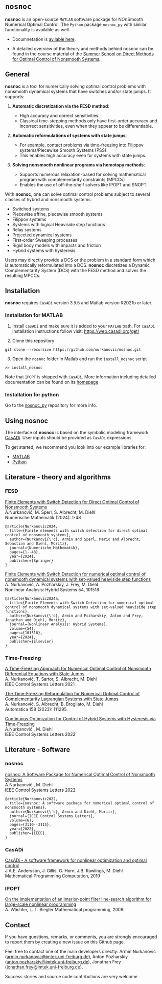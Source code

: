 # `nosnoc`
**nosnoc** is an open-source `MATLAB` software package for NOnSmooth Numerical Optimal Control.
The `Python` package `nosnoc_py` with similar functionality is available as well.


- Documnetation is [avilable here](https://nosnoc.readthedocs.io/en/latest/index.html). 

- A detailed overview of the theory and methods behind nosnoc can be found in the course material of the
[Summer School on Direct Methods for Optimal Control of Nonsmooth Systems](https://www.syscop.de/teaching/ss2023/summer-school-direct-methods-optimal-control-nonsmooth-systems).


## General
**nosnoc** is a tool for numerically solving optimal control problems with nonsmooth dynamical systems that have switches and/or state jumps. It supports:

1. **Automatic discretization via the FESD method**:
   - High accuracy and correct sensitivities.
   - Classical time-stepping methods only have first-order accuracy and incorrect sensitivities, even when they appear to be differentiable.

2. **Automatic reformulations of systems with state jumps**:
   - For example, contact problems via time-freezing into Filippov systems/Piecewise Smooth Systems (PSS).
   - This enables high accuracy even for systems with state jumps.

3. **Solving nonsmooth nonlinear programs via homotopy methods**:
   - Supports numerous relaxation-based for solving mathematical program with complementarity constraints (MPCCs) 
   - Enables the use of off-the-shelf solvers like IPOPT and SNOPT.

With **nosnoc**, one can solve optimal control problems subject to several classes of hybrid and nonsmooth systems:
- Switched systems
- Piecewise affine, piecewise smooth systems
- Filippov systems
- Systems with logical Heaviside step functions
- Relay systems
- Projected dynamical systems
- First-order Sweeping processes
- Rigid body models with impacts and friction
- Hybrid systems with hysteresis

Users may directly provide a DCS or the problem in a standard form which is automatically reformulated into a DCS.
**nosnoc** discretizes a Dynamic Complementarity System (DCS) with the FESD method and solves the resulting MPCCs. 



## Installation

**nosnoc** requires `CasADi` version 3.5.5 and Matlab version R2021b or later.

### Installation for MATLAB

1.  Install  `CasADi` and make sure it is added to your `MATLAB` path.
For `CasADi` installation instructions follow visit: https://web.casadi.org/get/

2.   Clone this repository
```
git clone --recursive https://github.com/nurkanovic/nosnoc.git
```

3. Open the `nosnoc` folder in Matlab and run the `install_nosnoc` script
```
>> install_nosnoc
```

Note that `IPOPT` is shipped with `CasADi`. More information including detailed documentation can be found on its [homepage](https://coin-or.github.io/Ipopt/ )

### Installation for python

Go to the [nosnoc_py](https://github.com/FreyJo/nosnoc_py) repository for more info.

## Using nosnoc

The interface of **nosnoc** is based on the symbolic modeling framework [CasADi](https://web.casadi.org/). User inputs should be provided as `CasADi` expressions.

To get started, we recommend you look into our example libraries for:
- [MATLAB](https://github.com/nurkanovic/nosnoc/tree/main/examples/matlab)
- [Python](https://github.com/FreyJo/nosnoc_py/tree/main/examples)



## Literature - theory and algorithms

### FESD
[Finite Elements with Switch Detection for Direct Optimal Control of Nonsmooth Systems](https://link.springer.com/article/10.1007/s00211-024-01412-z) \
A.Nurkanović, M. Sperl, S. Albrecht, M. Diehl \
Numerische Mathematik (2024): 1-48
```
@article{Nurkanovic2024,
  title={Finite elements with switch detection for direct optimal control of nonsmooth systems},
  author={Nurkanovi{\'c}, Armin and Sperl, Mario and Albrecht, Sebastian and Diehl, Moritz},
  journal={Numerische Mathematik},
  pages={1--48},
  year={2024},
  publisher={Springer}
}
```

[Finite Elements with Switch Detection for numerical optimal control of nonsmooth dynamical systems with set-valued heaviside step functions](https://www.sciencedirect.com/science/article/pii/S1751570X24000554) \
A. Nurkanović, A. Pozharskiy, J. Frey, M. Diehl\
Nonlinear Analysis: Hybrid Systems 54, 101518	

```
@article{Nurkanovic2024a,
  title={Finite Elements with Switch Detection for numerical optimal control of nonsmooth dynamical systems with set-valued heaviside step functions},
  author={Nurkanovi{\'c}, Armin and Pozharskiy, Anton and Frey, Jonathan and Diehl, Moritz},
  journal={Nonlinear Analysis: Hybrid Systems},
  volume={54},
  pages={101518},
  year={2024},
  publisher={Elsevier}
}
```



### Time-Freezing
[A Time-Freezing Approach for Numerical Optimal Control of Nonsmooth Differential Equations with State Jumps](https://cdn.syscop.de/publications/Nurkanovic2021.pdf) \
A. Nurkanović, T. Sartor, S. Albrecht, M. Diehl \
IEEE Control Systems Letters 2021

[The Time-Freezing Reformulation for Numerical Optimal Control of Complementarity Lagrangian Systems with State Jumps](https://www.sciencedirect.com/science/article/pii/S0005109823004594) \
A. Nurkanović, S. Albrecht, B. Brogliato, M. Diehl \
Automatica 158 (2023): 111295.

[Continuous Optimization for Control of Hybrid Systems with Hysteresis via Time-Freezing](https://cdn.syscop.de/publications/Nurkanovic2022a.pdf) \
A.Nurkanović , M. Diehl \
IEEE Control Systems Letters 2022


## Literature - Software

### nosnoc

[nosnoc: A Software Package for Numerical Optimal Control of Nonsmooth Systems](https://cdn.syscop.de/publications/Nurkanovic2022b.pdf) \
A.Nurkanović , M. Diehl \
IEEE Control Systems Letters 2022

```
@article{Nurkanovic2022,
  title={nosnoc: A software package for numerical optimal control of nonsmooth systems},
  author={Nurkanovi{\'c}, Armin and Diehl, Moritz},
  journal={IEEE Control Systems Letters},
  volume={6},
  pages={3110--3115},
  year={2022},
  publisher={IEEE}
}
```



### CasADi

[CasADi - A software framework for nonlinear optimization and optimal control](https://cdn.syscop.de/publications/Andersson2019.pdf) \
J.A.E. Andersson, J. Gillis, G. Horn, J.B. Rawlings, M. Diehl \
Mathematical Programming Computation, 2019

### IPOPT
[On the implementation of an interior-point filter line-search algorithm for large-scale nonlinear programming](https://link.springer.com/article/10.1007/s10107-004-0559-y) \
A. Wächter, L. T. Biegler
Mathematical programming, 2006 

## Contact

If you have questions, remarks, or comments, you are strongly encouraged to report them by creating a new issue on this Github page.

Feel free to contact one of the main developers directly: 
Armin Nurkanović ([armin.nurkanovic@imtek.uni-freiburg.de](mailto:armin.nurkanovic@imtek.uni-freiburg.de)),
Anton Pozharskiy ([anton.pozharskiy@imtek.uni-freiburg.de](mailto:anton.pozharskiy@imtek.uni-freiburg.de)),
Jonathan Frey ([jonathan.frey@imtek.uni-freiburg.de](mailto:jonathan.frey@imtek.uni-freiburg.de)).

Success stories and source code contributions are very welcome.


